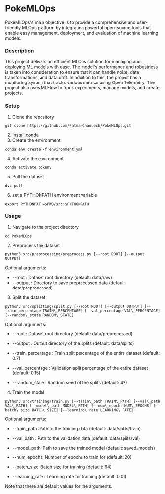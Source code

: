 # PokeMLOps

PokeMLOps's main objective is to provide a comprehensive and user-friendly MLOps platform by integrating powerful open-source tools that enable easy management, deployment, and evaluation of machine learning models. 

### Description
This project delivers an efficient MLOps solution for managing and deploying ML models with ease. The model's performance and robustness is taken into consideration to ensure that it can handle noise, data transformations, and data drift. In addition to this, the project has a monitoring system that tracks various metrics using Open Telemetry. The project also uses MLFlow to track experiments, manage models, and create projects.

### Setup
1. Clone the repository 
```
git clone https://github.com/Fatma-Chaouech/PokeMLOps.git
``` 
2. Install conda
3. Create the environment
```
conda env create -f environment.yml
``` 
4. Activate the environment
```
conda activate pokenv
```
5. Pull the dataset
```
dvc pull
```
6. set a PYTHONPATH environment variable
```
export PYTHONPATH=$PWD/src:$PYTHONPATH
```
### Usage
1. Navigate to the project directory
```
cd PokeMLOps
```
2. Preprocess the dataset
```
python3 src/preprocessing/preprocess.py [--root ROOT] [--output OUTPUT]
```
Optional arguments:
* --root : Dataset root directory (default: data/raw)
* --output : Directory to save preprocessed data (default: data/preprocessed)

3. Split the dataset
```
python3 src/splitting/split.py [--root ROOT] [--output OUTPUT] [--train_percentage TRAIN\_PERCENTAGE] [--val_percentage VAL\_PERCENTAGE] [--random\_state RANDOM\_STATE]
```

Optional arguments:

*  --root         :     Dataset root directory (default: data/preprocessed) 

* --output    : Output directory of the splits (default: data/splits) 

* --train\_percentage :  Train split percentage of the entire dataset (default: 0.7) 

* --val\_percentage   :  Validation split percentage of the entire dataset (default: 0.15) 

* --random\_state  : Random seed of the splits (default: 42)

4. Train the model
```
python3 src/training/train.py [--train\_path TRAIN\_PATH] [--val\_path VAL\_PATH] [--model\_path MODEL\_PATH] [--num\_epochs NUM\_EPOCHS] [--batch\_size BATCH\_SIZE] [--learning\_rate LEARNING\_RATE]
```

Optional arguments:

* --train\_path :Path to the training data (default: data/splits/train)

* --val\_path : Path to the validation data (default: data/splits/val)

* --model\_path :Path to save the trained model (default: saved\_models)

* --num\_epochs:  Number of epochs to train for (default: 20)

* --batch\_size  :Batch size for training (default: 64)

* --learning\_rate : Learning rate for training (default: 0.01)


Note that there are default values for the arguments.
